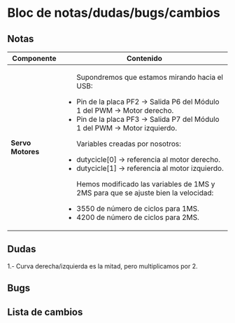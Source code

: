 # Bloc de notas/dudas/bugs/cambios

## Notas
Componente|Contenido
---|---
**Servo Motores** | <ul>Supondremos que estamos mirando hacia el USB:<p><li>Pin de la placa PF2 -> Salida P6 del Módulo 1 del PWM -> Motor derecho.<li>Pin de la placa PF3 -> Salida P7 del Módulo 1 del PWM -> Motor izquierdo. <p>Variables creadas por nosotros:<li>dutycicle[0] -> referencia al motor derecho.<li>dutycicle[1] -> referencia al motor izquierdo.<p>Hemos modificado las variables de 1MS y 2MS para que se ajuste bien la velocidad:<li>3550 de número de ciclos para 1MS.<li>4200 de número de ciclos para 2MS.</ul>

## Dudas
  1.- Curva derecha/izquierda es la mitad, pero multiplicamos por 2.

## Bugs

## Lista de cambios
